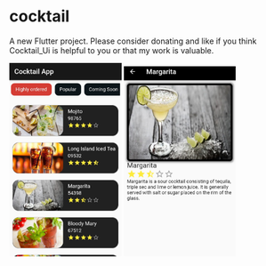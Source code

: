 # cocktail

A new Flutter project.
Please consider donating and like if you think Cocktail_Ui is helpful to you or that my work is valuable.


<img src="pic1.jpg" width="40%" height="40%"> <img src="pic2.jpg" width="40%" height="40%">
